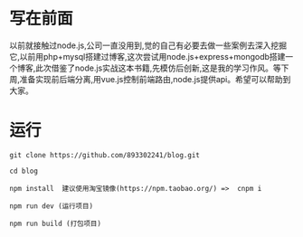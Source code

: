 ##
写在前面
=======
以前就接触过node.js,公司一直没用到,觉的自己有必要去做一些案例去深入挖掘它,以前用php+mysql搭建过博客,这次尝试用node.js+express+mongodb搭建一个博客,此次借鉴了node.js实战这本书籍,先模仿后创新,这是我的学习作风。等下周,准备实现前后端分离,用vue.js控制前端路由,node.js提供api。希望可以帮助到大家。

运行
===
```
git clone https://github.com/893302241/blog.git

cd blog

npm install  建议使用淘宝镜像(https://npm.taobao.org/) =>  cnpm i

npm run dev (运行项目)

npm run build (打包项目)
```